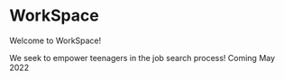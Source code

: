 # WorkSpace

Welcome to WorkSpace!

We seek to empower teenagers in the job search process! Coming May 2022
